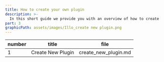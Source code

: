 ```yaml
---
title: How to create your own plugin
description: >-
  In this short guide we provide you with an overview of how to create your own Membrane plugin and how to integrate it into your project.
part: 3
graphicPath: assets/images/Illo_create new plugin.png
---
```


| number | title             | file                 |
| ------ | ----------------- | -------------------- |
| 1      | Create New Plugin | create_new_plugin.md |
